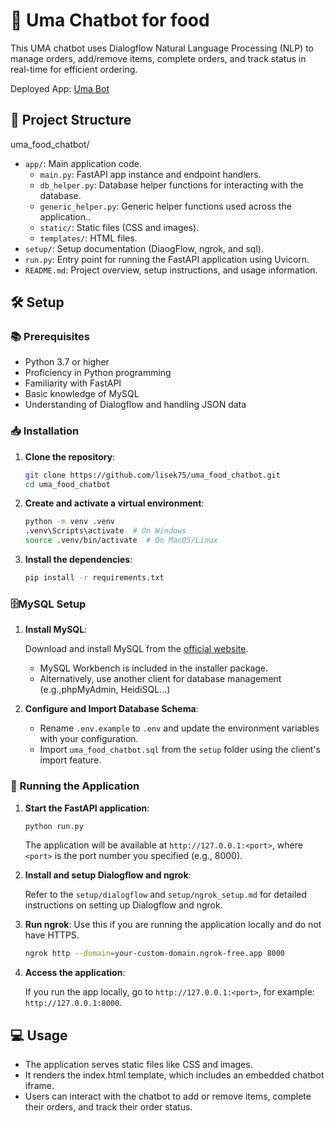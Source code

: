 # 🍣 Uma Chatbot for food

This UMA chatbot uses Dialogflow Natural Language Processing (NLP) to manage orders, add/remove items, complete orders, and track status in real-time for efficient ordering.

Deployed App: [Uma Bot](https://uma-bot.onrender.com/)

## 📂 Project Structure

uma_food_chatbot/
- `app/`: Main application code.
  - `main.py`: FastAPI app instance and endpoint handlers.
  - `db_helper.py`: Database helper functions for interacting with the database.
  - `generic_helper.py`: Generic helper functions used across the application..
  - `static/`: Static files (CSS and images).
  - `templates/`: HTML files.
- `setup/`: Setup documentation (DiaogFlow, ngrok, and sql).
- `run.py`: Entry point for running the FastAPI application using Uvicorn.
- `README.md`: Project overview, setup instructions, and usage information.


## 🛠️ Setup

### 📚 Prerequisites

- Python 3.7 or higher
- Proficiency in Python programming
- Familiarity with FastAPI
- Basic knowledge of MySQL
- Understanding of Dialogflow and handling JSON data


### 📥 Installation

1. **Clone the repository**:

    ```sh
    git clone https://github.com/lisek75/uma_food_chatbot.git
    cd uma_food_chatbot
    ```

2. **Create and activate a virtual environment**:

    ```sh
    python -m venv .venv
    .venv\Scripts\activate  # On Windows
    source .venv/bin/activate  # On MacOS/Linux
    ```

3. **Install the dependencies**:

    ```sh
    pip install -r requirements.txt
    ```


### 🗄️MySQL Setup

1. **Install MySQL**:

    Download and install MySQL from the [official website](https://dev.mysql.com/downloads/installer/). 
    - MySQL Workbench is included in the installer package.
    - Alternatively, use another client for database management (e.g.,phpMyAdmin, HeidiSQL...)


3. **Configure and Import Database Schema**:

    - Rename `.env.example` to `.env` and update the environment variables with your configuration.
    - Import `uma_food_chatbot.sql` from the `setup` folder using the client's import feature.


### 🚀 Running the Application

1. **Start the FastAPI application**:

    ```sh
    python run.py
    ```
    The application will be available at `http://127.0.0.1:<port>`, where `<port>` is the port number you specified (e.g., 8000).


2. **Install and setup Dialogflow and ngrok**:

    Refer to the `setup/dialogflow` and `setup/ngrok_setup.md` for detailed instructions on setting up Dialogflow and ngrok.

3. **Run ngrok**:
    Use this if you are running the application locally and do not have HTTPS.

    ```sh
    ngrok http --domain=your-custom-domain.ngrok-free.app 8000
    ```

4. **Access the application**:

    If you run the app locally, go  to `http://127.0.0.1:<port>`, for example: `http://127.0.0.1:8000`.


## 💻 Usage

  - The application serves static files like CSS and images.
  - It renders the index.html template, which includes an embedded chatbot iframe.
  - Users can interact with the chatbot to add or remove items, complete their orders, and track their order status.
